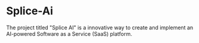 # Splice-Ai
The project titled "Splice AI" is a innovative way to create and implement an AI-powered Software as a Service (SaaS) platform.
